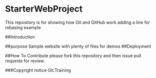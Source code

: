# StarterWebProject

This repository is for showing how Git and GitHub work adding a line for rebasing example

##Introduction

##purpose
Sample website with plenty of files for demos
##Deployment

##How To Contribute
please fork this repository and then issue pull requests for review.

###Copyright notice
Git.Training